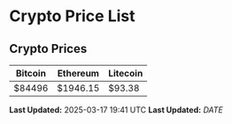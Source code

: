 # Crypto Price List

## Crypto Prices
| Bitcoin | Ethereum | Litecoin |
| ------- | -------- | -------- |
| $84496 | $1946.15 | $93.38 |
**Last Updated:** 2025-03-17 19:41 UTC
**Last Updated:** $DATE$
